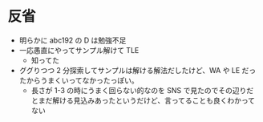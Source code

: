 # 反省

- 明らかに abc192 の D は勉強不足
- 一応愚直にやってサンプル解けて TLE
  - 知ってた
- ググりつつ 2 分探索してサンプルは解ける解法だしたけど、WA や LE だったからうまくいってなかったっぽい。
  - 長さが 1-3 の時にうまく回らない的なのを SNS で見たのでその辺りだとまだ解ける見込みあったというだけど、言ってることも良くわかってない
